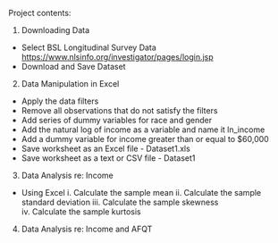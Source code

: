 Project contents:
1. Downloading Data
  - Select BSL Longitudinal Survey Data https://www.nlsinfo.org/investigator/pages/login.jsp
  - Download and Save Dataset
2. Data Manipulation in Excel
  - Apply the data filters
  - Remove all observations that do not satisfy	the	filters
  - Add series of dummy variables for race and gender
  - Add the natural log of income as a variable and name it ln_income
  - Add a dummy variable for income greater than or equal to $60,000
  - Save worksheet as an Excel file	- Dataset1.xls
  - Save worksheet as a text or CSV	file - Dataset1
3. Data Analysis re: Income
  - Using	Excel
    i. Calculate the sample mean
    ii. Calculate the sample standard deviation	
    iii. Calculate the sample skewness	
    iv. Calculate the sample kurtosis	
4. Data Analysis re: Income and AFQT
